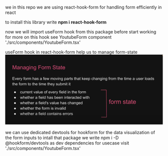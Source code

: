 we in this repo we are using react-hook-form for handling form efficiently in react

to install this library write **npm i react-hook-form**

now we will import useForm hook from this package before start working for more on this hook see YoutubeForm component './src/components/YoutubeForm.tsx'

useForm hook in react-hook-form help us to manage form-state
![Alt What is form state](./public/form-state.png)

we can use dedicated devtools for hookform for the data visualization of the form inputs
to intall that package we write npm i -D @hookform/devtools as dev dependencies for usecase visit './src/components/YoutubeForm.tsx'

